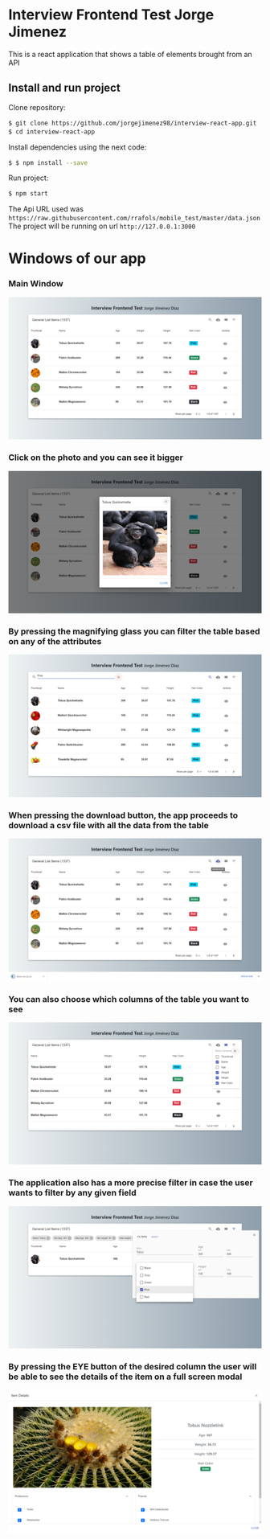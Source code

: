 # Interview Frontend Test Jorge Jimenez

This is a react application that shows a table of elements brought from an API

## Install and run project 

Clone repository:

```sh
$ git clone https://github.com/jorgejimenez98/interview-react-app.git
$ cd interview-react-app

```
Install dependencies using the next code:

```sh
$ $ npm install --save
```

Run project:

```sh
$ npm start
```
The Api URL used was `https://raw.githubusercontent.com/rrafols/mobile_test/master/data.json`  
The project will be running on url `http://127.0.0.1:3000`



# Windows of our app

### Main Window

![Alt text](src/assets/main.png?raw=true "Ejemplo")

### Click on the photo and you can see it bigger

![Alt text](src/assets/picture.png?raw=true "Ejemplo")

### By pressing the magnifying glass you can filter the table based on any of the attributes

![Alt text](src/assets/litteFilter.png?raw=true "Ejemplo")

### When pressing the download button, the app proceeds to download a csv file with all the data from the table

![Alt text](src/assets/download.png?raw=true "Ejemplo")

### You can also choose which columns of the table you want to see
![Alt text](src/assets/showColumns.png?raw=true "Ejemplo")

### The application also has a more precise filter in case the user wants to filter by any given field
![Alt text](src/assets/pickColor.png?raw=true "Ejemplo")

### By pressing the EYE button of the desired column the user will be able to see the details of the item on a full screen modal
![Alt text](src/assets/fullScreen.png?raw=true "Ejemplo")

